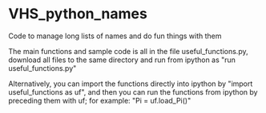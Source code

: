 # VHS_python_names
Code to manage long lists of names and do fun things with them

The main functions and sample code is all in the file useful_functions.py, download all files to the same directory and run from ipython as "run useful_functions.py"

Alternatively, you can import the functions directly into ipython by "import useful_functions as uf", and then you can run the functions from ipython by preceding them with uf; for example: "Pi = uf.load_Pi()"
